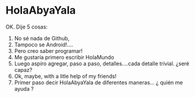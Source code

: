 # HolaAbyaYala
OK. Dije 5 cosas:
1. No sé nada de Github, 
2. Tampoco se Android!....
3. Pero creo saber programar!  
4. Me gustaría primero escribir HolaMundo 
5. Luego aspiro agregar, paso a paso, detalles....cada detalle trivial.  ¿seré capaz?
6. Ok, maybe, with a litle help of my friends!
7. Primer paso decir HolaAbyaYala de diferentes maneras... ¿ quién me ayuda ?

